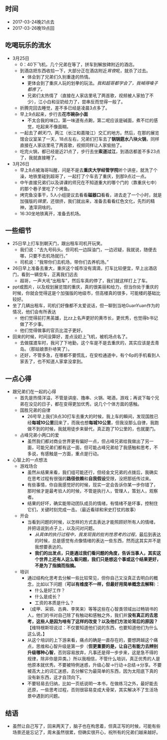 ##  时间
+ 2017-03-24晚21点去
+ 2017-03-26晚19点回

##  吃喝玩乐的流水
+ 3月25日
	+ 0：40下飞机，几个兄弟在等了，拼车到解放碑附近的酒店。
	+ 到酒店把东西收拾一下，大部分正在酒店附近*宵夜*呢，就杀了过去。
		+ 体会到了兄弟们久别重逢的热情。
		+ 更体会到了重庆人玩的划拳的玩法。*我和超哥都学会了，我喊得嗓子都疼了。*
		+ 兄弟们太热情了（直接在人家店里吼了两首歌，视频被人家拍了不少），江小白和豆奶给力了，尝串反而觉得一般了。
	+ 折腾完回去睡觉，差不多已经是凌晨3点多了。
	+ 早上9点起来，步行去**花市碗杂小面**
		+ 不太合我的味口，第一味道有点齁，第二呢应该是碱面，煮不烂的感觉，吃起来不像面糊。
	+ 一起去了*朝天门*，两江（长江和嘉陵江）交汇的地方。然后，在那的展览馆会议室呆了一天，18点左右，兄弟们打车去了**锅锅筵水八块火锅**，同样直接在人家店里吼了两首歌，视频同样让人家偷拍了。
	+ 吃完火锅，都已经是近21点了，步行去坐**索道过江**，到酒店都差不多23点了，我就直接睡了。
+ 3月26日
	+ 早上8点被海哥叫醒，问是不是去**重庆大学经管学院**听个讲座，就洗了个澡，地铁里碰到超哥了，一起打了个车去了重庆，到那9点过一点。
	+ 中午直接兄弟们以及讲课的师兄在不知道重大的哪个门的（靠重庆七中）的那个巷子里吃了个烤鱼。
	+ 烤完鱼没事干，5人小组提议去看看**磁器口**看看，进去走了一个小时，就是加强版的*锦里*，还很挤，我们就出来，准备去看看红色文化，先烈的精神，渣滓洞啥的。
	+ 16:30坐地铁离开，准备去机场。

##  一些细节
+ 25日早上打车到朝天门，跟出租车司机开玩笑。
	+ 我们说：“去九号码头。但司机一边踩油门，一边迟疑，我就说，随便去哪，只要不去机场就行。”
	+ 司机说：“我带你们去机场，带你们去养机场。”
+ 26日早上准备去重大，重庆这个城市没有滴滴，打车比较便宜，早上出酒店门，看到一辆空车，正离我们远去
	+ 超哥，一声大吼“出租车”，然后车真的停了，我们就这样打上了车。
+ ppt或图片，以及规划展览馆的重庆，真的很美丽和给力，但当你处于重庆的时候，你就会觉得这是个加强版的地级市，但高楼真的很多，可能楼的基础比较好。
+ 坐了几辆出租车，司机们好像都不太爱说话，但一聊到当地GuanYuan作为的情况，他们会有所表达
	+ 他们觉得前打黑英雄，比zz上名声更好的黄市长，更优秀，也觉得b书记做了不少事。
	+ 他们觉得做事的官员比混子更好。
+ 回来的时候，时间没算好，差点没赶上飞机，被机场点名了。
	+ 去做摆渡车时，我问了下地勤，这个车是不是去重庆的，其实应该是去青岛。（那姑娘景扑哧笑了）。
	+ 还好，不管多急，在哪都不要慌乱，在安检通道中，有个6p的手机看到人家丢了，也不知道人家拿没拿到。 

##  一点心得
+ 跟兄弟们在一起的心得
	+ 首先是热情洋溢，不管是讲座、撸串、火锅、喝酒，游戏；再说下每个兄弟在没见的日子，都在变得更加优秀。说几个个体方面的感触。
	+ 国胜兄弟的自律
		+ 26号早上我们8点30打车去重大的时候，我上车的瞬间，发现国胜已经**每城10公里**回来了，而我也想**每城10公里**，但我没那么自律，我跑做不到的时候，我就用徒步来替代，真正跑了10公里的，也就厦门。
	+ 占峰兄弟小两口的爱
		+ 虽然我们都对商业世界更有偏好一点，但占峰兄弟给我做出了另一面，可能兄弟们都有这一面，但可能占峰兄弟给了我感触和思考，不多说，有感触是一方面，重点是行动。
+ 心智上的一点想法
	+ 游戏场合
		+ 虽然从结果来看，我们组可能还行，但经金文兄弟的点拨后，我确实在思考过程有很强的**路径依赖**和**自我假设**受限，没把那纸传过来。
		+ 有些事情，你自我感觉好的时候，现实一定会告诉你某一步你错了，那时候才是最考验人的时候，不管是执行人，管理人，策划人，观察者。
		+ 结果的好坏，确实能带动团队成员的情绪，有情绪不是坏事，控制住它们，关键时刻完成一击。（最近看球和宋史打仗的故事）
	+ 开会
		+ 当看到问题的时候，以怎样的方式去表达才能照顾好所有人的情绪，并把话说到点子上，以及问对问题。
			+ *从具体的执行过程中，我发现我的批判性思考的过程*，最后到表达的时候，总是感觉有点像情绪的表达一些东西，然而这其实并不是我想要表达的。
			+ **我们的出发点，只是通过我们看问题的角度，告诉当事人，其实这个世界上还有人这么看问题，我们只是想这个事或这个结果更好，不是为了指摘而指摘。**
	+ 培训
		+ 通过结构化思考去分解一些比较常见，但你自己又没真正去明白的概念，比如以下问题（**可以有维度不一样，但最好用简单概念去解释**）：
			+ 什么是好工作？
			+ 什么是成长？
			+ 工资的本质是什么？
		+ （成甲、采铜、古典、李笑来）等等这些在心智类领域出过畅销书的人，他们的书对自己除了有触动和感触之外，我们并**没有真正的去思考，这些人是因为啥有了这样的改变？以及他们方法论背后的原因？**【维特根斯坦说过：不仅要知道他们说的东西，也要知道他们为什么这么说。】
		+ 从这个培训的上下游来看，痛点的确是一直存在的，要想跨越这个痛点，思维和心智升级是第一步（**但更重要的是，让自己有能力去辨别升级哪种心智**，否则容易放弃，凡事还是得一步步来，这是急不得的规律，除非你是异类。）所以我相信，不管什么培训，真正优秀的人是他原本就优秀。不要被特例迷惑，升级心智->行动->总结->分享。不要被高大上的词汇迷惑，去分解它为最简单的东西，因为太阳底下真的没有新东西，这才自顶向下。
		+ 不要轻易去归纳，比如一页纸说明一本书，在做练习之外，最好能去还原，一些思考过程，否则很容易变成大骨架，其实解决不了生活场景中遇到的问题。

##  结语
+ 虽然让自己写了，回来两天了，脑子也在构思着，但真正写的时候，可能有些场景还是忘记了，周末虽然很累，但确实很开心，祝所有的兄弟们越来越好。